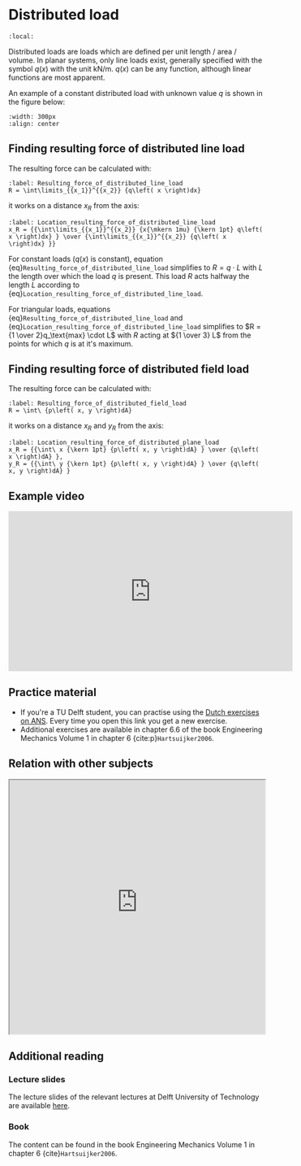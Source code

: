 ```{index} Distributed load
```

# Distributed load

```{contents}
:local:
```

Distributed loads are loads which are defined per unit length / area / volume. In planar systems, only line loads exist, generally specified with the symbol $q(x)$ with the unit $\text{kN/m}$. $q(x)$ can be any function, although linear functions are most apparent.

An example of a constant distributed load with unknown value $q$ is shown in the figure below:
```{figure} ../../images/distributed_forces.png
:width: 300px
:align: center
```
## Finding resulting force of distributed line load

The resulting force can be calculated with:
```{math}
:label: Resulting_force_of_distributed_line_load
R = \int\limits_{{x_1}}^{{x_2}} {q\left( x \right)dx}
```

it works on a distance $x_R$ from the axis:

```{math}
:label: Location_resulting_force_of_distributed_line_load
x_R = {{\int\limits_{{x_1}}^{{x_2}} {x{\mkern 1mu} {\kern 1pt} q\left( x \right)dx} } \over {\int\limits_{{x_1}}^{{x_2}} {q\left( x \right)dx} }}
```

For constant loads ($q(x)$ is constant), equation {eq}`Resulting_force_of_distributed_line_load` simplifies to $R = q 
\cdot L$ with $L$ the length over which the load $q$ is present. This load $R$ acts halfway the length $L$ according to {eq}`Location_resulting_force_of_distributed_line_load`.

For triangular loads, equations {eq}`Resulting_force_of_distributed_line_load` and {eq}`Location_resulting_force_of_distributed_line_load` simplifies to $R = {1 \over 2}q_\text{max} \cdot L$ with $R$ acting at ${1 \over 3} L$ from the points for which $q$ is at it's maximum.

## Finding resulting force of distributed field load

The resulting force can be calculated with:

```{math}
:label: Resulting_force_of_distributed_field_load
R = \int\ {p\left( x, y \right)dA}
```

it works on a distance $x_R$ and $y_R$ from the axis:
```{math}
:label: Location_resulting_force_of_distributed_plane_load
x_R = {{\int\ x {\kern 1pt} {p\left( x, y \right)dA} } \over {q\left( x \right)dA} }, 
y_R = {{\int\ y {\kern 1pt} {p\left( x, y \right)dA} } \over {q\left( x, y \right)dA} }

```

## Example video
<iframe width="560" height="315" src="https://www.youtube.com/embed/hIN3Qme7GVE?start=140" title="YouTube video player" frameborder="0" allow="accelerometer; autoplay; clipboard-write; encrypted-media; gyroscope; picture-in-picture; web-share" allowfullscreen></iframe>

## Practice material
- If you're a TU Delft student, you can practise using the [Dutch exercises on ANS](https://ans.app/digital_test/assignments/770738/results/new). Every time you open this link you get a new exercise.
- Additional exercises are available in chapter 6.6 of the book Engineering Mechanics Volume 1 in chapter 6 {cite:p}`Hartsuijker2006`.

## Relation with other subjects
<iframe allow="fullscreen" style="width: 100%!important; height: 500px;" src="https://prime-applets.ewi.tudelft.nl/graph/CTB1110-17/show2?lecture=7&view=lecture" allowfullscreen></iframe>

## Additional reading
### Lecture slides
The lecture slides of the relevant lectures at Delft University of Technology are available [here](https://icozct.tudelft.nl/TUD_CT/CT1031/collegestof/files/module6-VERDEELDEBELASTING.pps).

### Book
The content can be found in the book Engineering Mechanics Volume 1 in chapter 6 {cite}`Hartsuijker2006`.
